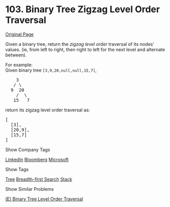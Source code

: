 # 103. Binary Tree Zigzag Level Order Traversal

[Original Page](https://leetcode.com/problems/binary-tree-zigzag-level-order-traversal/)

Given a binary tree, return the _zigzag level order_ traversal of its nodes' values. (ie, from left to right, then right to left for the next level and alternate between).

For example:  
Given binary tree `[3,9,20,null,null,15,7]`,  

<pre>    3
   / \
  9  20
    /  \
   15   7
</pre>

return its zigzag level order traversal as:  

<pre>[
  [3],
  [20,9],
  [15,7]
]
</pre>

<div>

<div id="company_tags" class="btn btn-xs btn-warning">Show Company Tags</div>

<span class="hidebutton">[LinkedIn](/company/linkedin/) [Bloomberg](/company/bloomberg/) [Microsoft](/company/microsoft/)</span></div>

<div>

<div id="tags" class="btn btn-xs btn-warning">Show Tags</div>

<span class="hidebutton">[Tree](/tag/tree/) [Breadth-first Search](/tag/breadth-first-search/) [Stack](/tag/stack/)</span></div>

<div>

<div id="similar" class="btn btn-xs btn-warning">Show Similar Problems</div>

<span class="hidebutton">[(E) Binary Tree Level Order Traversal](/problems/binary-tree-level-order-traversal/)</span></div>